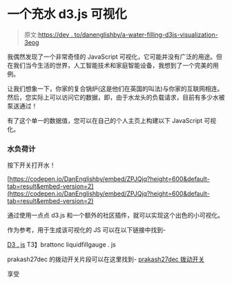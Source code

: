 # 一个充水 d3.js 可视化

> 原文:[https://dev . to/danenglishby/a-water-filling-d3js-visualization-3eog](https://dev.to/danenglishby/a-water-filling-d3js-visualization-3eog)

我偶然发现了一个非常奇怪的 JavaScript 可视化，它可能并没有广泛的用途。但在我们当今生活的世界，人工智能技术和家庭智能设备，我想到了一个完美的用例。

让我们想象一下，你家的复合锅炉(这是他们在英国的叫法)与你家的互联网相连。然后，您实际上可以访问它的数据，即，由于水龙头的负载请求，目前有多少水被泵送通过！

有了这个单一的数据值，您可以在自己的个人主页上构建以下 JavaScript 可视化。

### 水负荷计

按下开关打开水！

[https://codepen.io/DanEnglishby/embed/ZPJQjq?height=600&default-tab=result&embed-version=2](https://codepen.io/DanEnglishby/embed/ZPJQjq?height=600&default-tab=result&embed-version=2)

通过使用一点点 d3.js 和一个额外的社区插件，就可以实现这个出色的小可视化。

作为参考，用于生成该可视化的 JS 可以在以下链接中找到-

[D3 . js](https://d3js.org/d3.v3.min.js)
T3】brattonc liquidfillgauge . js

prakash27dec 的拨动开关片段可以在这里找到-
[prakash27dec 拨动开关](https://bootsnipp.com/snippets/z8b8y)

享受